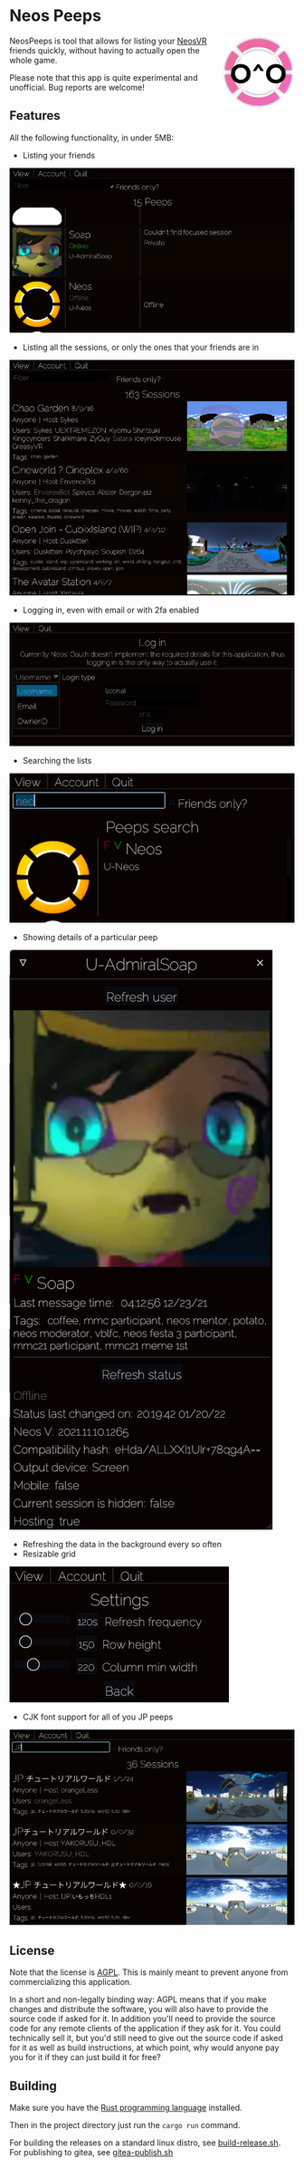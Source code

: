 # Neos Peeps

<img align="right" width="128" height="128" src="./static/logo.png"/>

NeosPeeps is tool that allows for listing your [NeosVR](https://steamcommunity.com/app/740250) friends quickly, without having to actually open the whole game.

Please note that this app is quite experimental and unofficial. Bug reports are welcome!

## Features

All the following functionality, in under 5MB:

- Listing your friends

![Screenshot of friends list](static/friends-list.png)

- Listing all the sessions, or only the ones that your friends are in

![Screenshot of sessions list](static/sessions-list.png)

- Logging in, even with email or with 2fa enabled

![Screenshot of login page](static/login-page.png)

- Searching the lists

![Screenshot of user search](static/user-search.png)

- Showing details of a particular peep

![Screenshot of user window](static/user-window.png)

- Refreshing the data in the background every so often
- Resizable grid

![Screenshot of settings](static/settings-page.png)

- CJK font support for all of you JP peeps

![Screenshot of settings](static/jp-session-search.png)

## License

Note that the license is [AGPL](https://tldrlegal.com/license/gnu-affero-general-public-license-v3-(agpl-3.0)).
This is mainly meant to prevent anyone from commercializing this application.

In a short and non-legally binding way:
AGPL means that if you make changes and distribute the software, you will also have to provide the source code if asked for it.
In addition you'll need to provide the source code for any remote clients of the application if they ask for it.
You could technically sell it, but you'd still need to give out the source code if asked for it as well as build instructions, at which point, why would anyone pay you for it if they can just build it for free?

## Building

Make sure you have the [Rust programming language](https://www.rust-lang.org/) installed.

Then in the project directory just run the `cargo run` command.

For building the releases on a standard linux distro, see [build-release.sh](./build-release.sh).
For publishing to gitea, see [gitea-publish.sh](./gitea-publish.sh)
